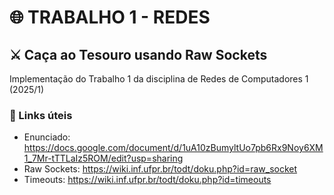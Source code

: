 # 🌐 TRABALHO 1 - REDES

## ⚔️ Caça ao Tesouro usando Raw Sockets

Implementação do Trabalho 1 da disciplina de Redes de Computadores 1 (2025/1)

### 🔗 Links úteis

- Enunciado: https://docs.google.com/document/d/1uA10zBumyltUo7pb6Rx9Noy6XM1_7Mr-tTTLaIz5ROM/edit?usp=sharing
- Raw Sockets: https://wiki.inf.ufpr.br/todt/doku.php?id=raw_socket
- Timeouts: https://wiki.inf.ufpr.br/todt/doku.php?id=timeouts
